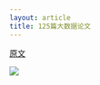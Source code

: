 ```yaml
---
layout: article
title: 125篇大数据论文
---
```


[原文](https://www.linkedin.com/pulse/100-open-source-big-data-architecture-papers-anil-madan)



![](/images/bigdata.jpeg)

